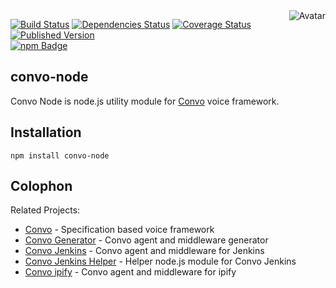 <img align="right" src="https://raw.github.com/cliffano/convo-node/master/avatar.jpg" alt="Avatar"/>

[![Build Status](https://img.shields.io/travis/cliffano/convo-node.svg)](http://travis-ci.org/cliffano/convo-node)
[![Dependencies Status](https://img.shields.io/david/cliffano/convo-node.svg)](http://david-dm.org/cliffano/convo-node)
[![Coverage Status](https://img.shields.io/coveralls/cliffano/convo-node.svg)](https://coveralls.io/r/cliffano/convo-node?branch=master)
[![Published Version](https://img.shields.io/npm/v/convo-node.svg)](http://www.npmjs.com/package/convo-node)
<br/>
[![npm Badge](https://nodei.co/npm/convo-node.png)](http://npmjs.org/package/convo-node)

convo-node
----------

Convo Node is node.js utility module for [Convo](https://github.com/cliffano/convo) voice framework.

Installation
------------

    npm install convo-node

Colophon
--------

Related Projects:

* [Convo](http://github.com/cliffano/convo) - Specification based voice framework
* [Convo Generator](http://github.com/cliffano/convo-generator) - Convo agent and middleware generator
* [Convo Jenkins](http://github.com/cliffano/convo-jenkins) - Convo agent and middleware for Jenkins
* [Convo Jenkins Helper](http://github.com/cliffano/convo-jenkins-helper) - Helper node.js module for Convo Jenkins
* [Convo ipify](http://github.com/cliffano/convo-ipify) - Convo agent and middleware for ipify
